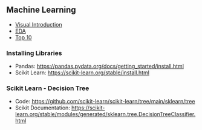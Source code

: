 ## Machine Learning
- [Visual Introduction](http://www.r2d3.us/visual-intro-to-machine-learning-part-1/)
- [EDA](https://www.activestate.com/blog/exploratory-data-analysis-using-python/)
- [Top 10](https://www.activestate.com/blog/top-10-python-machine-learning-algorithms/)

### Installing Libraries

- Pandas: https://pandas.pydata.org/docs/getting_started/install.html
- Scikit Learn: https://scikit-learn.org/stable/install.html


### Scikit Learn - Decision Tree

- Code: https://github.com/scikit-learn/scikit-learn/tree/main/sklearn/tree
- Scikit Documentation: https://scikit-learn.org/stable/modules/generated/sklearn.tree.DecisionTreeClassifier.html
